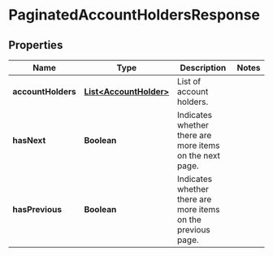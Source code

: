 

# PaginatedAccountHoldersResponse


## Properties

| Name | Type | Description | Notes |
|------------ | ------------- | ------------- | -------------|
|**accountHolders** | [**List&lt;AccountHolder&gt;**](AccountHolder.md) | List of account holders. |  |
|**hasNext** | **Boolean** | Indicates whether there are more items on the next page. |  |
|**hasPrevious** | **Boolean** | Indicates whether there are more items on the previous page. |  |



